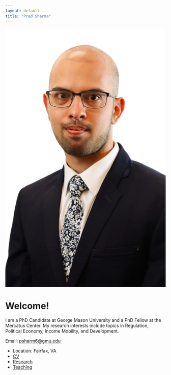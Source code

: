 ```yaml
---
layout: default
title: "Prad Sharma"
---
```

![My Photo](files/headshot.jpeg)
# Welcome!

I am a PhD Candidate at George Mason University and a PhD Fellow at the Mercatus Center. My research interests include topics in Regulation, Political Economy, Income Mobility, and Development. 

Email: psharm6@gmu.edu


- Location: Fairfax, VA
- [CV](CV)
- [Research](Research)
- [Teaching](Teaching)


